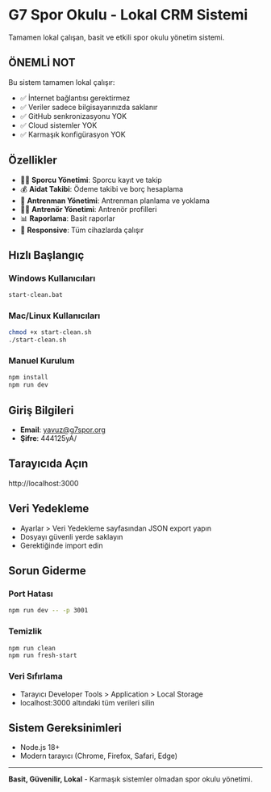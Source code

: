 # G7 Spor Okulu - Lokal CRM Sistemi

Tamamen lokal çalışan, basit ve etkili spor okulu yönetim sistemi.

## ÖNEMLİ NOT
Bu sistem tamamen lokal çalışır:
- ✅ İnternet bağlantısı gerektirmez
- ✅ Veriler sadece bilgisayarınızda saklanır
- ✅ GitHub senkronizasyonu YOK
- ✅ Cloud sistemler YOK
- ✅ Karmaşık konfigürasyon YOK

## Özellikler

- 🏃‍♂️ **Sporcu Yönetimi**: Sporcu kayıt ve takip
- 💰 **Aidat Takibi**: Ödeme takibi ve borç hesaplama
- 📅 **Antrenman Yönetimi**: Antrenman planlama ve yoklama
- 👨‍🏫 **Antrenör Yönetimi**: Antrenör profilleri
- 📊 **Raporlama**: Basit raporlar
- 📱 **Responsive**: Tüm cihazlarda çalışır

## Hızlı Başlangıç

### Windows Kullanıcıları
```bash
start-clean.bat
```

### Mac/Linux Kullanıcıları
```bash
chmod +x start-clean.sh
./start-clean.sh
```

### Manuel Kurulum
```bash
npm install
npm run dev
```

## Giriş Bilgileri
- **Email**: yavuz@g7spor.org
- **Şifre**: 444125yA/

## Tarayıcıda Açın
http://localhost:3000

## Veri Yedekleme
- Ayarlar > Veri Yedekleme sayfasından JSON export yapın
- Dosyayı güvenli yerde saklayın
- Gerektiğinde import edin

## Sorun Giderme

### Port Hatası
```bash
npm run dev -- -p 3001
```

### Temizlik
```bash
npm run clean
npm run fresh-start
```

### Veri Sıfırlama
- Tarayıcı Developer Tools > Application > Local Storage
- localhost:3000 altındaki tüm verileri silin

## Sistem Gereksinimleri
- Node.js 18+
- Modern tarayıcı (Chrome, Firefox, Safari, Edge)

---

**Basit, Güvenilir, Lokal** - Karmaşık sistemler olmadan spor okulu yönetimi.
